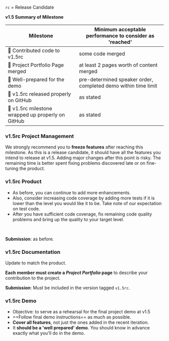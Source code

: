 `rc` = Release Candidate

<tip-box> 

**v1.5 Summary of Milestone**

Milestone | Minimum acceptable performance to consider as 'reached'
--------- | -------------------------------------------------------
:bust_in_silhouette: Contributed code to v1.5rc | some code merged
:bust_in_silhouette: Project Portfolio Page merged | at least 2 pages worth of content merged
:busts_in_silhouette: Well-prepared for the demo | pre-determined speaker order, completed demo within time limit
:busts_in_silhouette: v1.5rc released properly on GitHub | as stated
:busts_in_silhouette: v1.5rc milestone wrapped up properly on GitHub | as stated

</tip-box>

### v1.5rc Project Management

We strongly recommend you to **freeze features** after reaching this milestone. As this is a release candidate, it should have all the features you intend to release at v1.5. Adding major changes after this point is risky. The remaining time is better spent fixing problems discovered late or on fine-tuning the product.  

### v1.5rc Product

* As before, you can continue to add more enhancements.
* Also, consider increasing code coverage by adding more tests if it is lower than the level you would like it to be. Take note of <trigger trigger="click" for="modal:v15rc-testingExpectations">our expectation on test code</trigger>. 
* After you have sufficient code coverage, fix remaining code quality problems and bring up the quality to your target level.

<modal title="Admin {{ icon_embedding }} Project Asessement → Expectation on testing" id="modal:v15rc-testingExpectations">
  <include src="project-testing.md#expectations"/>
</modal>

<include src="project-assessment.md#code-quality-tips" />

<modal large title="Textbook {{ icon_embedding }} Implementation →" id="modal:v15-codeQuality">
  <include src="../book/codeQuality/index.md"/>
</modal>

**Submission**: as before.

### v1.5rc Documentation

Update to match the product.

<tip-box type="important"> 

**Each member must create a _Project Portfolio_ page** to describe your contribution to the project. 

</tip-box>

<tip-box> 
  <include src="projectPortfolioPage.md" />
</tip-box>

**Submission**: Must be included in the version tagged `v1.5rc`. 

### v1.5rc Demo

* Objective: to serve as a rehearsal for the final project demo at v1.5
* ==Follow <trigger trigger="click" for="modal:v15rc-demo-instructions">final demo instructions</trigger>== as much as possible.
* **Cover all features**, not just the ones added in the recent iteration.
* It **should be a 'well prepared' demo**. You should know in advance exactly what you'll do in the demo.

<modal large title="Admin {{ icon_embedding }} Project → v1.5 Demo (extract)" id="modal:v15rc-demo-instructions">
  <include src="project-v15.md#v15-demo-instructions"/>
</modal> 
